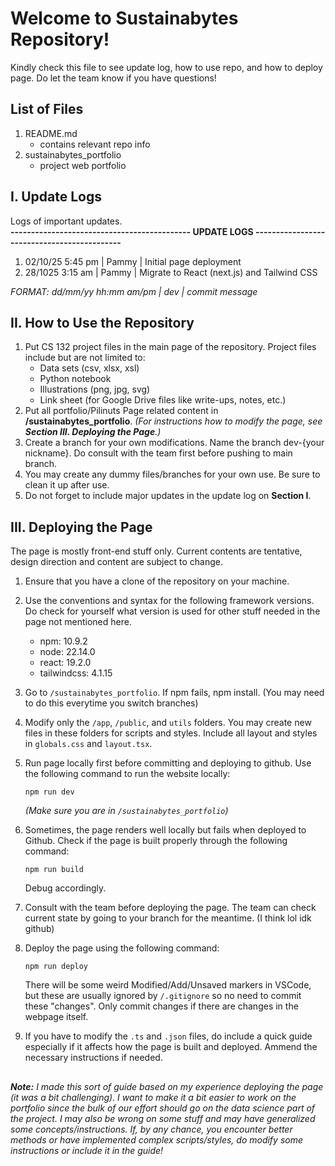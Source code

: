 # Welcome to Sustainabytes Repository!

Kindly check this file to see update log, how to use repo, and how to deploy page. Do let the team know if you have questions!

## List of Files
1. README.md
    - contains relevant repo info
2. sustainabytes_portfolio
    - project web portfolio


## I. Update Logs
Logs of important updates. \
**-------------------------------------------- UPDATE LOGS --------------------------------------------** 

1. 02/10/25 5:45 pm | Pammy | Initial page deployment 
2. 28/1025 3:15 am | Pammy | Migrate to React (next.js) and Tailwind CSS 


_FORMAT: dd/mm/yy hh:mm am/pm | dev | commit message_

## II. How to Use the Repository
1. Put CS 132 project files in the main page of the repository. Project files include but are not limited to: 
    - Data sets (csv, xlsx, xsl)
    - Python notebook
    - Illustrations (png, jpg, svg)
    - Link sheet (for Google Drive files like write-ups, notes, etc.)
2. Put all portfolio/Pilinuts Page related content in **/sustainabytes_portfolio**. _(For instructions how to modify the page, see **Section III. Deploying the Page**.)_
3. Create a branch for your own modifications. Name the branch dev-{your nickname}. Do consult with the team first before pushing to main branch.
4. You may create any dummy files/branches for your own use. Be sure to clean it up after use.
5. Do not forget to include major updates in the update log on **Section I**.

## III. Deploying the Page
The page is mostly front-end stuff only. Current contents are tentative, design direction and content are subject to change.
1. Ensure that you have a clone of the repository on your machine.
2. Use the conventions and syntax for the following framework versions. Do check for yourself what version is used for other stuff needed in the page not mentioned here.
    - npm: 10.9.2
    - node: 22.14.0
    - react: 19.2.0
    - tailwindcss: 4.1.15
3. Go to `/sustainabytes_portfolio`. If npm fails, npm install. (You may need to do this everytime you switch branches)
4. Modify only the `/app`, `/public`, and `utils` folders. You may create new files in these folders for scripts and styles. Include all layout and styles in `globals.css` and `layout.tsx`. 
5. Run page locally first before committing and deploying to github. Use the following command to run the website locally:
    ```
    npm run dev
    ```
    _(Make sure you are in `/sustainabytes_portfolio`)_
6. Sometimes, the page renders well locally but fails when deployed to Github. Check if the page is built properly through the following command:
    ```
    npm run build
    ```

    Debug accordingly.

7. Consult with the team before deploying the page. The team can check current state by going to your branch for the meantime. (I think lol idk github)
8. Deploy the page using the following command:
    ```
    npm run deploy
    ```
    There will be some weird Modified/Add/Unsaved markers in VSCode, but these are usually ignored by `/.gitignore` so no need to commit these "changes". Only commit changes if there are changes in the webpage itself.
9. If you have to modify the `.ts` and `.json` files, do include a quick guide especially if it affects how the page is built and deployed. Ammend the necessary instructions if needed.
##
_**Note:** I made this sort of guide based on my experience deploying the page (it was a bit challenging). I want to make it a bit easier to work on the portfolio since the bulk of our effort should go on the data science part of the project. I may also be wrong on some stuff and may have generalized some concepts/instructions. If, by any chance, you encounter better methods or have implemented complex scripts/styles, do modify some instructions or include it in the guide!_